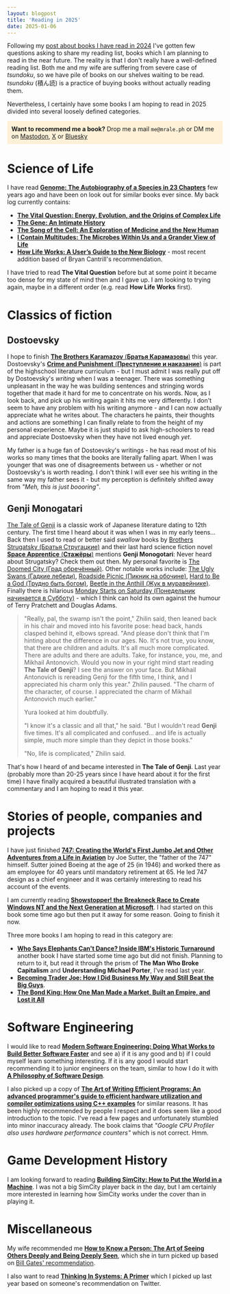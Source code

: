 ```yaml
---
layout: blogpost
title: 'Reading in 2025'
date: 2025-01-06
---
```


Following my [post about books I have read in 2024](/blog/2024/12/26/my-year-in-books.html)
I've gotten few questions asking to share my reading list, books which I am
planning to read in the near future. The reality is that I don't really have
a well-defined reading list. Both me and my wife are suffering from severe
case of _tsundoku_, so we have pile of books on our shelves waiting to be
read. <sidenote><em>tsundoku</em> (積ん読) is a practice of buying
books without actually reading them.</sidenote>

Nevertheless, I certainly have some books I am hoping to read in 2025 divided
into several loosely defined categories.

<p style="background:rgba(255, 229, 180, 0.5); padding: 10px;"><b>Want to recommend me a book?</b>
Drop me a mail <code>me@mrale.ph</code> or DM me on
<a href="https://mastodon.social/@mraleph">Mastodon</a>,
<a href="https://x.com/mraleph">X</a> or <a href="https://bsky.app/profile/mrale.ph">Bluesky</a>
</p>

# Science of Life

I have read [**Genome: The Autobiography of a Species in 23 Chapters**](https://www.goodreads.com/book/show/4591.Genome)
few years ago and have been on look out for similar books ever since. My back
log currently contains:

* [**The Vital Question: Energy, Evolution, and the Origins of Complex Life**](https://www.goodreads.com/book/show/26530386-the-vital-question)
* [**The Gene: An Intimate History**](https://www.goodreads.com/book/show/27276428-the-gene)
* [**The Song of the Cell: An Exploration of Medicine and the New Human**](https://www.goodreads.com/book/show/60321392-the-song-of-the-cell)
* [**I Contain Multitudes: The Microbes Within Us and a Grander View of Life**](https://www.goodreads.com/book/show/27213168-i-contain-multitudes)
* [**How Life Works: A User’s Guide to the New Biology**](https://www.goodreads.com/book/show/123012858-how-life-works) - most recent addition based of Bryan Cantrill's recommendation.

I have tried to read **The Vital Question** before but at some point it became
too dense for my state of mind then and I gave up. I am looking to trying again,
maybe in a different order (e.g. read **How Life Works** first).

# Classics of fiction

## Dostoevsky

I hope to finish [**The Brothers Karamazov** (**Братья Карамазовы**)](https://www.goodreads.com/book/show/4934.The_Brothers_Karamazov)
this year. Dostoevsky's [**Crime and Punishment** (**Преступление и наказание**)](https://www.goodreads.com/book/show/7144.Crime_and_Punishment)
is part of the highschool literature curriculum - but I must admit I was really
put off by Dostoevsky's _writing_ when I was a teenager. There was something
unpleasant in the way he was building sentences and stringing words together
that made it hard for me to concentrate on his words. Now, as I look back,
and pick up his writing again it hits me very differently. I don't seem to have
any problem with his writing anymore - and I can now actually appreciate what
he writes about. The characters he paints, their thoughts and actions are
something I can finally relate to from the height of my personal experience.
Maybe it is just stupid to ask high-schoolers to read and appreciate Dostoevsky
when they have not lived enough _yet_.

My father is a huge fan of Dostoevsky's writings - he has read most of his
works so many times that the books are literally falling apart. When I was
younger that was one of disagreements between us - whether or not Dostoevsky's
is worth reading. I don't think I will ever see his writing in the same way
my father sees it - but my perception is definitely shifted away from _"Meh,
this is just boooring"_.

## Genji Monogatari

[The Tale of Genji](https://en.wikipedia.org/wiki/The_Tale_of_Genji) is a
classic work of Japanese literature dating to 12th century. The first time
I heard about it was when I was in my early teens... Back then I used to read
or better said _swallow_ books by [Brothers Strugatsky (Братья Стругацкие)](https://en.wikipedia.org/wiki/Arkady_and_Boris_Strugatsky) and
their last hard science fiction novel [**Space Apprentice** (**Стажёры**)](https://en.wikipedia.org/wiki/Space_Apprentice)
mentions **Genji Monogotari**: <sidenote>Never heard about Strugatsky? Check them out then. My personal favorite is <a href="https://www.goodreads.com/book/show/27219742-the-doomed-city">The Doomed City (Град обречённый)</a>. Other notable works include: <a href="https://www.goodreads.com/book/show/1255122.The_Ugly_Swans">The Ugly Swans (Гадкие лебеди)</a>, <a href="https://www.goodreads.com/book/show/331256.Roadside_Picnic">Roadside Picnic (Пикник на обочине)</a>, <a href="https://www.goodreads.com/book/show/759517.Hard_to_Be_a_God">Hard to Be a God (Трудно быть богом)</a>, <a href="https://www.goodreads.com/book/show/759514.Beetle_in_the_Anthill">Beetle in the Anthill (Жук в муравейнике)</a>. Finally there is hilarious <a href="https://www.goodreads.com/book/show/18215601-monday-starts-on-saturday">Monday Starts on Saturday (Понедельник начинается в Субботу)</a> - which I think can hold its own against the humour of Terry Pratchett and Douglas Adams.</sidenote>

> "Really, pal, the swamp isn't the point," Zhilin said, then leaned back in his
> chair and moved into his favorite pose: head back, hands clasped behind it,
> elbows spread. "And please don't think that I'm hinting about the difference
> in our ages. No. It's not true, you know, that there are children and adults.
> It's all much more complicated. There are adults and there are adults.
> Take, for instance, you, me, and Mikhail Antonovich. Would you now in your
> right mind start reading **The Tale of Genji**? I see the answer on your face.
> But Mikhail Antonovich is rereading Genji for the fifth time, I think, and
> I appreciated his charm only this year." Zhilin paused. "The charm of the
> character, of course. I appreciated the charm of Mikhail Antonovich much
> earlier."
>
> Yura looked at him doubtfully.
>
> "I know it's a classic and all that," he said. "But I wouldn't read **Genji**
> five times. It's all complicated and confused... and life is actually
> simple, much more simple than they depict in those books."
>
> "No, life is complicated," Zhilin said.

That's how I heard of and became interested in **The Tale of Genji**. Last year
(probably more than 20-25 years since I have heard about it for the first time)
I have finally acquired a beautiful illustrated translation with a commentary
and I am hoping to read it this year.

# Stories of people, companies and projects

I have just finished [**747: Creating the World's First Jumbo Jet and Other Adventures from a Life in Aviation**](https://www.goodreads.com/book/show/1267151.747)
by Joe Sutter, the "father of the 747" himself. Sutter joined Boeing at the age
of 25 (in 1946) and worked there as am employee for 40 years until mandatory
retirement at 65. He led 747 design as a chief engineer and it was certainly
interesting to read his account of the events.

I am currently reading [**Showstopper! the Breakneck Race to Create Windows NT and the Next Generation at Microsoft**](https://www.goodreads.com/book/show/7049142-showstopper-the-breakneck-race-to-create-windows-nt-and-the-next-genera). I had started on this book some time ago but then put it away for some reason. Going to finish it
now.

Three more books I am hoping to read in this category are:

* [**Who Says Elephants Can't Dance? Inside IBM's Historic Turnaround**](https://www.goodreads.com/book/show/603985.Who_Says_Elephants_Can_t_Dance_Inside_IBM_s_Historic_Turnaround) another book I have started some time ago but did not finish. Planning to return to it, but read it through the prism of **The Man Who Broke Capitalism** and **Understanding Michael Porter**, I've read last year.
* [**Becoming Trader Joe: How I Did Business My Way and Still Beat the Big Guys**](https://www.goodreads.com/book/show/55918690-becoming-trader-joe).
* [**The Bond King: How One Man Made a Market, Built an Empire, and Lost it All**](https://www.goodreads.com/book/show/56268989-the-bond-king)

# Software Engineering

I would like to read [**Modern Software Engineering: Doing What Works to Build Better Software Faster**](https://www.goodreads.com/book/show/57345270-modern-software-engineering)
and see a) if it is any good and b) if I could myself learn something
interesting. If it is any good I would start recommending it to
junior engineers on the team, similar to how I do it with [**A Philosophy of Software Design**](https://www.goodreads.com/book/show/39996759-a-philosophy-of-software-design).

I also picked up a copy of [**The Art of Writing Efficient Programs: An advanced programmer's guide to efficient hardware utilization and compiler optimizations using C++ examples**](https://www.goodreads.com/book/show/59095357-the-art-of-writing-efficient-programs)
for similar reasons. It has been highly recommended by people I respect and
it does seem like a good introduction to the topic. <sidenote>I've read a few
pages and unfortunately stumbled into minor inaccuracy already. The book
claims that <em>"Google CPU Profiler also uses hardware performance
counters"</em> which is not correct. Hmm.</sidenote>

# Game Development History

I am looking forward to reading [**Building SimCity: How to Put the World in a Machine**](https://www.goodreads.com/book/show/195367901-building-simcity).
I was not a big SimCity player back in the day, but I am certainly more interested
in learning how SimCity works under the cover than in playing it.

# Miscellaneous

My wife recommended me [**How to Know a Person: The Art of Seeing Others Deeply and Being Deeply Seen**](https://www.goodreads.com/book/show/112974860-how-to-know-a-person),
which she in turn picked up based on [Bill Gates' recommendation](https://www.gatesnotes.com/How-to-Know-a-Person).

I also want to read [**Thinking In Systems: A Primer**](https://www.goodreads.com/book/show/3828902-thinking-in-systems) which
I picked up last year based on someone's recommendation on Twitter.
